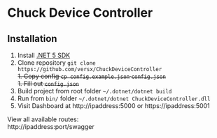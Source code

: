 # Chuck Device Controller  

## Installation
1. Install [.NET 5 SDK](https://dotnet.microsoft.com/download/dotnet/5.0)  
1. Clone repository `git clone https://github.com/versx/ChuckDeviceController`  
~~1. Copy config `cp config.example.json` `config.json`~~  
~~1. Fill out `config.json`~~  
1. Build project from root folder `~/.dotnet/dotnet build`  
1. Run from `bin/` folder `~/.dotnet/dotnet ChuckDeviceController.dll`  
1. Visit Dashboard at http://ipaddress:5000 or https://ipaddress:5001

View all available routes:  
http://ipaddress:port/swagger